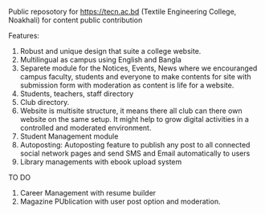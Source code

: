 Public reposotory for https://tecn.ac.bd (Textile Engineering College, Noakhali) for content public contribution 

Features: 
1. Robust and unique design that suite a college website.
2. Multilingual as campus using English and Bangla 
3. Separete module for the Notices, Events, News where we encouranged campus faculty, students and everyone to make contents for site with submission form with moderation as content is life for a website.
4. Students, teachers, staff directory
5. Club directory.
6. Website is multisite structure, it means there all club can there own website on the same setup. It might help to grow digital activities in a controlled and moderated environment.
7. Student Management module
8. Autoposting: Autoposting feature to publish any post to all connected social network pages and send SMS and Email automatically to users
9. Library managements with ebook upload system 

TO DO
1. Career Management with resume builder
2. Magazine PUblication with user post option and moderation.
